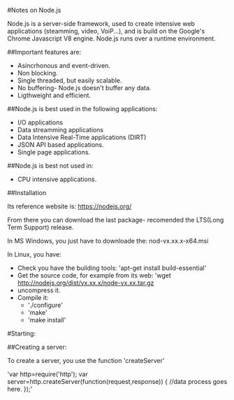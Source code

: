 
#Notes on Node.js

Node.js is a server-side framework, used to create intensive web applications (steamming, video, VoiP...), and is build on the Google's Chrome
Javascript V8 engine. Node.js runs over a runtime environment.

##Important features are:
- Asincrhonous and event-driven.
- Non blocking.
- Single threaded, but easily scalable.
- No buffering- Node.js doesn't buffer any data.
- Ligthweight and efficient.

##Node.js is best used in the following applications:

- I/O applications
- Data streamming applications
- Data Intensive Real-Time applications (DIRT)
- JSON API based applications.
- Single page applications.

##Node.js is best not used in:

 - CPU intensive applications.

##Installation

Its reference website is: https://nodejs.org/

From there you can download the last package- recomended the LTS(Long Term Support) release.

In MS Windows, you just have to downloade the: nod-vx.xx.x-x64.msi

In Linux, you have:
 + Check you have the building tools: 'apt-get install build-essential'
 + Get the source code, for example from its web: 'wget http://nodejs.org/dist/vx.xx.x/node-vx.xx.tar.gz
 + uncompress it.
 + Compile it:
   - './configure'
   - 'make'
   - 'make install'


#Starting:

##Creating a server:

To create a server, you use the function 'createServer'

'var http=require('http');
var server=http.createServer(function(request,response))
{
 //data process goes here.
});'





